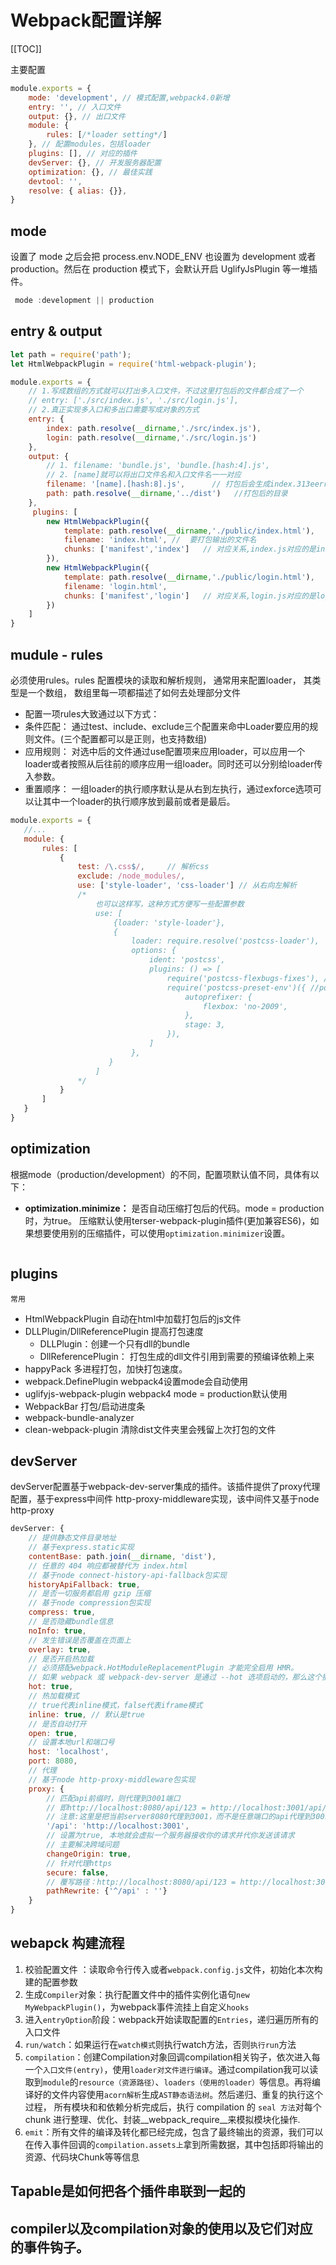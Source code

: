 # Webpack配置详解

[[TOC]]


主要配置
```js
module.exports = {
    mode: 'development', // 模式配置,webpack4.0新增
    entry: '', // 入口文件
    output: {}, // 出口文件
    module: {
        rules: [/*loader setting*/]
    }, // 配置modules，包括loader
    plugins: [], // 对应的插件
    devServer: {}, // 开发服务器配置
    optimization: {}, // 最佳实践
    devtool: '',
    resolve: { alias: {}},
}
```

## mode

设置了 mode 之后会把 process.env.NODE_ENV 也设置为 development 或者 production。然后在 production 模式下，会默认开启 UglifyJsPlugin 等一堆插件。
```js
 mode :development || production
```

## entry & output
```js
let path = require('path');
let HtmlWebpackPlugin = require('html-webpack-plugin');

module.exports = {
    // 1.写成数组的方式就可以打出多入口文件，不过这里打包后的文件都合成了一个
    // entry: ['./src/index.js', './src/login.js'],
    // 2.真正实现多入口和多出口需要写成对象的方式
    entry: {
        index: path.resolve(__dirname,'./src/index.js'),
        login: path.resolve(__dirname,'./src/login.js')
    },
    output: {
        // 1. filename: 'bundle.js', 'bundle.[hash:4].js',   
        // 2. [name]就可以将出口文件名和入口文件名一一对应
        filename: '[name].[hash:8].js',      // 打包后会生成index.313eerrd.js和login.dsfcersx.js文件
        path: path.resolve(__dirname,'../dist')   //打包后的目录
    },
     plugins: [
        new HtmlWebpackPlugin({
            template: path.resolve(__dirname,'./public/index.html'),   // 用哪个html作为模板 , react一般在在src目录下public里创建一个index.html页面当做模板来用
            filename: 'index.html', //  要打包输出的文件名
            chunks: ['manifest','index']   // 对应关系,index.js对应的是index.html
        }),
        new HtmlWebpackPlugin({
            template: path.resolve(__dirname,'./public/login.html'),
            filename: 'login.html', 
            chunks: ['manifest','login']   // 对应关系,login.js对应的是login.html
        })
    ]
}

```

## mudule - rules 
必须使用rules。rules 配置模块的读取和解析规则， 通常用来配置loader， 其类型是一个数组， 数组里每一项都描述了如何去处理部分文件

+  配置一项rules大致通过以下方式：
+    条件匹配： 通过test、include、exclude三个配置来命中Loader要应用的规则文件。(三个配置都可以是正则，也支持数组)
+    应用规则： 对选中后的文件通过use配置项来应用loader，可以应用一个loader或者按照从后往前的顺序应用一组loader。同时还可以分别给loader传入参数。
+    重置顺序： 一组loader的执行顺序默认是从右到左执行，通过exforce选项可以让其中一个loader的执行顺序放到最前或者是最后。
```js
module.exports = {
   //...
   module: {
       rules: [
           {
               test: /\.css$/,     // 解析css
               exclude: /node_modules/,
               use: ['style-loader', 'css-loader'] // 从右向左解析
               /* 
                   也可以这样写，这种方式方便写一些配置参数
                   use: [
                       {loader: 'style-loader'},
                       {
                           loader: require.resolve('postcss-loader'),   //这里是加上浏览器的前缀
                           options: {
                               ident: 'postcss',
                               plugins: () => [
                                   require('postcss-flexbugs-fixes'), //修复Flexbugs
                                   require('postcss-preset-env')({ //postcss-preset-env包括autoprefixer
                                       autoprefixer: {
                                           flexbox: 'no-2009',
                                       },
                                       stage: 3,
                                   }),
                               ]
                           },
                      }
                   ]
               */
           }
       ]
   }
}
```

## optimization
根据mode（production/development）的不同，配置项默认值不同，具体有以下：

+ **optimization.minimize：** 是否自动压缩打包后的代码。mode = production时，为true。 压缩默认使用terser-webpack-plugin插件(更加兼容ES6)，如果想要使用别的压缩插件，可以使用```optimization.minimizer```设置。


```js
```

## plugins
`常用`
+ HtmlWebpackPlugin 自动在html中加载打包后的js文件
+ DLLPlugin/DllReferencePlugin 提高打包速度
    +    DLLPlugin：创建一个只有dll的bundle
    +    DllReferencePlugin： 打包生成的dll文件引用到需要的预编译依赖上来
+ happyPack 多进程打包，加快打包速度。
+ webpack.DefinePlugin webpack4设置mode会自动使用
+ uglifyjs-webpack-plugin webpack4 mode = production默认使用
+ WebpackBar  打包/启动进度条
+ webpack-bundle-analyzer
+ clean-webpack-plugin 清除dist文件夹里会残留上次打包的文件

## devServer
devServer配置基于webpack-dev-server集成的插件。该插件提供了proxy代理配置，基于express中间件 http-proxy-middleware实现，该中间件又基于node http-proxy
```js
devServer: {
    // 提供静态文件目录地址
    // 基于express.static实现
    contentBase: path.join(__dirname, 'dist'),
    // 任意的 404 响应都被替代为 index.html
    // 基于node connect-history-api-fallback包实现
    historyApiFallback: true,
    // 是否一切服务都启用 gzip 压缩
    // 基于node compression包实现
    compress: true,
    // 是否隐藏bundle信息
    noInfo: true,
    // 发生错误是否覆盖在页面上
    overlay: true,
    // 是否开启热加载
    // 必须搭配webpack.HotModuleReplacementPlugin 才能完全启用 HMR。
    // 如果 webpack 或 webpack-dev-server 是通过 --hot 选项启动的，那么这个插件会被自动添加
    hot: true,
    // 热加载模式
    // true代表inline模式，false代表iframe模式
    inline: true, // 默认是true
    // 是否自动打开
    open: true,
    // 设置本地url和端口号
    host: 'localhost',
    port: 8080,
    // 代理
    // 基于node http-proxy-middleware包实现
    proxy: {
        // 匹配api前缀时，则代理到3001端口
        // 即http://localhost:8080/api/123 = http://localhost:3001/api/123
        // 注意:这里是把当前server8080代理到3001，而不是任意端口的api代理到3001
        '/api': 'http://localhost:3001',
        // 设置为true, 本地就会虚拟一个服务器接收你的请求并代你发送该请求
        // 主要解决跨域问题
        changeOrigin: true,
        // 针对代理https
        secure: false,
        // 覆写路径：http://localhost:8080/api/123 = http://localhost:3001/123
        pathRewrite: {'^/api' : ''}
    }
}
```

## webapck 构建流程
1. 校验配置文件 ：读取命令行传入或者`webpack.config.js`文件，初始化本次构建的配置参数
2. 生成`Compiler`对象：执行配置文件中的插件实例化语句`new MyWebpackPlugin()`，为webpack事件流挂上自定义`hooks`
3. 进入`entryOption`阶段：webpack开始读取配置的`Entries`，递归遍历所有的入口文件
4. `run/watch`：如果运行在`watch模式`则执行watch方法，否则`执行run`方法
5. `compilation`：创建Compilation对象回调compilation相关钩子，依次进入每一个`入口文件(entry)`，使用`loader对文件进行编译`。通过compilation我可以读取到`module`的`resource（资源路径）`、`loaders（使用的loader）`等信息。再将编译好的文件内容使用`acorn解析`生成`AST静态语法树`。然后递归、重复的执行这个过程， 所有模块和和依赖分析完成后，执行 compilation 的 `seal 方法`对每个 chunk 进行整理、优化、封装__webpack_require__来模拟模块化操作.
6. `emit`：所有文件的编译及转化都已经完成，包含了最终输出的资源，我们可以在传入事件回调的`compilation.assets上`拿到所需数据，其中包括即将输出的资源、代码块Chunk等等信息

## Tapable是如何把各个插件串联到一起的

## compiler以及compilation对象的使用以及它们对应的事件钩子。